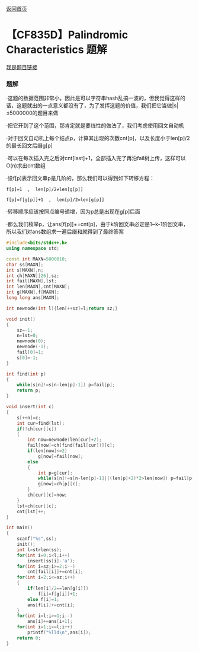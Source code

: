 [返回首页](https://EbolaEmperor.github.io)
# 【CF835D】Palindromic Characteristics 题解

[我是题目链接](http://codeforces.com/problemset/problem/835/D)

### 题解

·这题的数据范围非常小，因此是可以字符串hash乱搞一波的，但我觉得这样的话，这题就出的一点意义都没有了，为了发挥这题的价值，我们把它当做|s|≤5000000的题目来做

·把它开到了这个范围，那肯定就是要线性的做法了，我们考虑使用回文自动机

·对于回文自动机上每个结点p，计算其出现的次数cnt[p]，以及长度小于len[p]/2的最长回文后缀g[p]

·可以在每次插入完之后对cnt[last]+1，全部插入完了再沿fail树上传，这样可以O(n)求出cnt数组

·设f[p]表示回文串p是几阶的，那么我们可以得到如下转移方程：

	f[p]=1  ,  len[p]/2≠len[g[p]]

	f[p]=f[g[p]]+1  ,  len[p]/2=len[g[p]]

·转移顺序应该按照点编号递增，因为p总是出现在g[p]后面

·那么我们枚举p，让ans[f[p]]+=cnt[p]，由于k阶回文串必定是1~k-1阶回文串，所以我们对ans数组求一遍后缀和就得到了最终答案

```cpp
#include<bits/stdc++.h>
using namespace std;

const int MAXN=5000010;
char ss[MAXN];
int s[MAXN],n;
int ch[MAXN][26],sz;
int fail[MAXN],lst;
int len[MAXN],cnt[MAXN];
int g[MAXN],f[MAXN];
long long ans[MAXN];

int newnode(int l){len[++sz]=l;return sz;}

void init()
{
	sz=-1;
	n=lst=0;
	newnode(0);
	newnode(-1);
	fail[0]=1;
	s[0]=-1;
}

int find(int p)
{
	while(s[n]!=s[n-len[p]-1]) p=fail[p];
	return p;
}

void insert(int c)
{
	s[++n]=c;
	int cur=find(lst);
	if(!ch[cur][c])
	{
		int now=newnode(len[cur]+2);
		fail[now]=ch[find(fail[cur])][c];
		if(len[now]<=2)
			g[now]=fail[now];
		else
		{
			int p=g[cur];
			while(s[n]!=s[n-len[p]-1]||(len[p]+2)*2>len[now]) p=fail[p];
			g[now]=ch[p][c];
		}
		ch[cur][c]=now;
	}
	lst=ch[cur][c];
	cnt[lst]++;
}

int main()
{
	scanf("%s",ss);
	init();
	int l=strlen(ss);
	for(int i=0;i<l;i++)
		insert(ss[i]-'a');
	for(int i=sz;i>=2;i--)
		cnt[fail[i]]+=cnt[i];
	for(int i=2;i<=sz;i++)
	{
		if(len[i]/2==len[g[i]])
			f[i]=f[g[i]]+1;
		else f[i]=1;
		ans[f[i]]+=cnt[i];
	}
	for(int i=l;i>=1;i--)
		ans[i]+=ans[i+1];
	for(int i=1;i<=l;i++)
		printf("%lld\n",ans[i]);
	return 0;
}
```